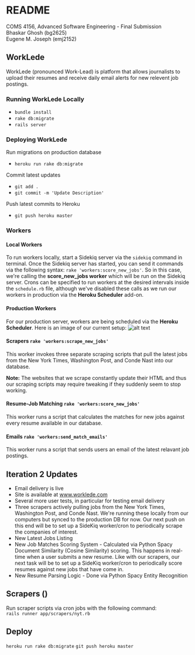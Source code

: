 # README
COMS 4156, Advanced Software Engineering  - Final Submission  
Bhaskar Ghosh (bg2625)  
Eugene M. Joseph (emj2152)

## WorkLede
WorkLede (pronounced Work-Lead) is platform that allows journalists to upload their resumes and receive daily email alerts for new relevent job postings.

### Running WorkLede Locally
- `bundle install`
- `rake db:migrate`
- `rails server`

### Deploying WorkLede
Run migrations on production database  
- `heroku run rake db:migrate`

Commit latest updates  
- `git add .`  
- `git commit -m 'Update Description'`  

Push latest commits to Heroku   
- `git push heroku master`

### Workers

#### Local Workers
To run workers locally, start a Sidekiq server via the `sidekiq` command in terminal. Once the Sidekiq server has started, you can send it commands via the following syntax: `rake 'workers:score_new_jobs'`. So in this case, we're calling the **score_new_jobs worker** which will be run on the Sidekiq server. Crons can be specified to run workers at the desired intervals inside the `schedule.rb` file, although we've disabled these calls as we run our workers in production via the **Heroku Scheduler** add-on.

#### Production Workers
For our production server, workers are being scheduled via the **Heroku Scheduler**. Here is an image of our current setup:
![alt text](https://worklede-12.s3.amazonaws.com/worklede_heroku.png "Heroku Scheduler Setup")


#### Scrapers `rake 'workers:scrape_new_jobs'`  
This worker invokes three separate scraping scripts that pull the latest jobs from the New York Times, Washington Post, and Conde Nast into our database.  

**Note:** The websites that we scrape constantly update their HTML and thus our scraping scripts may require tweaking if they suddenly seem to stop working.

#### Resume-Job Matching `rake 'workers:score_new_jobs'` 
This worker runs a script that calculates the matches for new jobs against every resume available in our database.

#### Emails `rake 'workers:send_match_emails'` 
This worker runs a script that sends users an email of the latest relavant job postings.


## Iteration 2 Updates
- Email delivery is live
- Site is available at www.worklede.com
- Several more user tests, in particular for testing email delivery
- Three scrapers actively pulling jobs from the New York Times, Washington Post, and Conde Nast. We're running these locally from our computers but synced to the production DB for now. Our next push on this end will be to set up a SideKiq worker/cron to periodically scrape the companies of interest.
- New Latest Jobs Listing
- New Job Matches Scoring System - Calculated via Python Spacy Document Similarity (Cosine Similarity) scoring. This happens in real-time when a user submits a new resume. Like with our scrapers, our next task will be to set up a SideKiq worker/cron to periodically score resumes against new jobs that have come in.
- New Resume Parsing Logic - Done via Python Spacy Entity Recognition



## Scrapers ()
Run scraper scripts via cron jobs with the following command:  
`rails runner app/scrapers/nyt.rb`



## Deploy
`heroku run rake db:migrate`
`git push heroku master`
